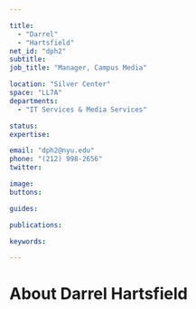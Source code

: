 ```yaml
---

title:
  - "Darrel"
  - "Hartsfield"
net_id: "dph2"
subtitle: 
job_title: "Manager, Campus Media"

location: "Silver Center"
space: "LL7A"
departments:
  - "IT Services & Media Services"

status: 
expertise:

email: "dph2@nyu.edu"
phone: "(212) 998-2656"
twitter: 

image: 
buttons:

guides:

publications:

keywords:

---
```


# About Darrel Hartsfield


